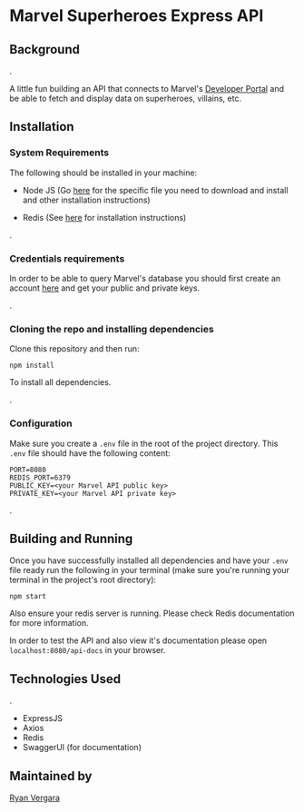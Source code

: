# Marvel Superheroes Express API

## Background

.

A little fun building an API that connects to Marvel's [Developer Portal](https://developer.marvel.com/) and be able to fetch and display data on superheroes, villains, etc.

## Installation

### System Requirements

The following should be installed in your machine:

- Node JS (Go [here](https://nodejs.org/en/download/) for the specific file you need to download and install and other installation instructions)

- Redis (See [here](https://redis.io/topics/quickstart) for installation instructions)

.

### Credentials requirements

In order to be able to query Marvel's database you should first create an account [here](https://www.marvel.com/signin?referer=https%3A%2F%2Fdeveloper.marvel.com%2Faccount) and get your public and private keys.

.

### Cloning the repo and installing dependencies

Clone this repository and then run:

```
npm install
```

To install all dependencies.

.

### Configuration

Make sure you create a `.env` file in the root of the project directory. This `.env` file should have the following content:

```
PORT=8080
REDIS_PORT=6379
PUBLIC_KEY=<your Marvel API public key>
PRIVATE_KEY=<your Marvel API private key>
```

.

## Building and Running

Once you have successfully installed all dependencies and have your `.env` file ready run the following in your terminal (make sure you're running your terminal in the project's root directory):

```
npm start
```

Also ensure your redis server is running. Please check Redis documentation for more information.

In order to test the API and also view it's documentation please open `localhost:8080/api-docs` in your browser.

## Technologies Used

.

- ExpressJS
- Axios
- Redis
- SwaggerUI (for documentation)

## Maintained by

[Ryan Vergara](https://linkedin.com/in/rvvergara)
